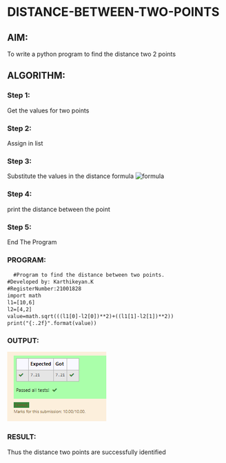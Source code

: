 # DISTANCE-BETWEEN-TWO-POINTS

## AIM:
To write a python program to find the distance two 2 points
## ALGORITHM:
### Step 1: 
Get the values for two points
### Step 2: 
Assign in list
### Step 3: 
Substitute the values in the distance formula  ![formula](/formula.jpg)
### Step 4: 
print the distance between the point
### Step 5: 
End The Program
### PROGRAM:
```
  #Program to find the distance between two points.
#Developed by: Karthikeyan.K
#RegisterNumber:21001828
import math
l1=[10,6]
l2=[4,2]
value=math.sqrt(((l1[0]-l2[0])**2)+((l1[1]-l2[1])**2))
print("{:.2f}".format(value))
```

### OUTPUT:
![output](outputex03.png)

### RESULT:
Thus the distance two points are successfully identified
